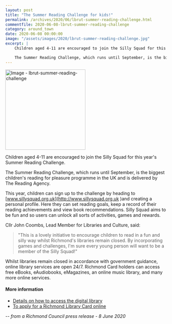 ```yaml
---
layout: post
title: "The Summer Reading Challenge for kids!"
permalink: /archives/2020/06/lbrut-summer-reading-challenge.html
commentfile: 2020-06-08-lbrut-summer-reading-challenge
category: around_town
date: 2020-06-08 00:00:00
image: "/assets/images/2020/lbrut-summer-reading-challenge.jpg"
excerpt: |
    Children aged 4-11 are encouraged to join the Silly Squad for this year's Summer Reading Challenge.

    The Summer Reading Challenge, which runs until September, is the biggest children's reading for pleasure programme in the UK and is delivered by The Reading Agency.
---
```

<a href="/assets/images/2020/lbrut-summer-reading-challenge.jpg" title="Click
for a larger image"><img src="/assets/images/2020/lbrut-summer-reading-challenge-thumb.jpg" width="250" alt="Image - lbrut-summer-reading-challenge"  class="photo right"/></a>

Children aged 4-11 are encouraged to join the Silly Squad for this year's Summer Reading Challenge.

The Summer Reading Challenge, which runs until September, is the biggest children's reading for pleasure programme in the UK and is delivered by The Reading Agency.

This year, children can sign up to the challenge by heading to [www.sillysquad.org.uk](http://www.sillysquad.org.uk )and creating a personal profile. Here they can set reading goals, keep a record of their reading achievements and view book recommendations. Silly Squad aims to be fun and so users can unlock all sorts of activities, games and rewards.

Cllr John Coombs, Lead Member for Libraries and Culture, said:

> "This is a lovely initiative to encourage children to read in a fun and silly way whilst Richmond's libraries remain closed. By incorporating games and challenges, I'm sure every young person will want to be a member of the Silly Squad!"

Whilst libraries remain closed in accordance with government guidance, online library services are open 24/7. Richmond Card holders can access free eBooks, eAudiobooks, eMagazines, an online music library, and many more online services.


#### More information

- [Details on how to access the digital library](https://www.richmond.gov.uk/services/libraries/digital_library)
- [To apply for a Richmond Library Card online](https://www.richmond.gov.uk/services/richmondcard/apply_for_a_richmondcard)


<cite>-- from a Richmond Council press release - 8 June 2020</cite>

